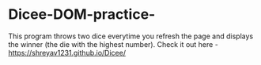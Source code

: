 # Dicee-DOM-practice-
This program throws two dice everytime you refresh the page and displays the winner (the die with the highest number). Check it out here - https://shreyav1231.github.io/Dicee/

